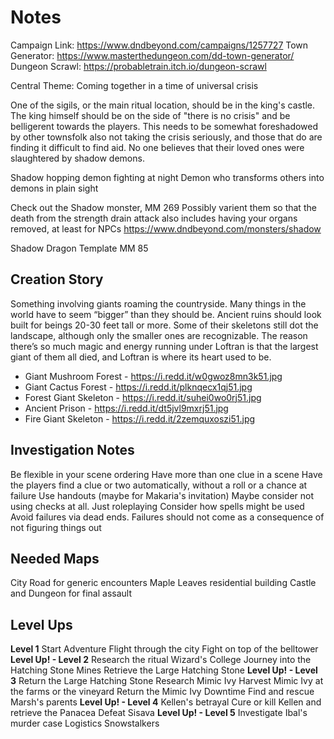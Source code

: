 # Notes
Campaign Link: https://www.dndbeyond.com/campaigns/1257727
Town Generator: https://www.masterthedungeon.com/dd-town-generator/
Dungeon Scrawl: https://probabletrain.itch.io/dungeon-scrawl

Central Theme: Coming together in a time of universal crisis

One of the sigils, or the main ritual location, should be in the king's castle. The king himself should be on the side of "there is no crisis" and be belligerent towards the players. This needs to be somewhat foreshadowed by other townsfolk also not taking the crisis seriously, and those that do are finding it difficult to find aid. No one believes that their loved ones were slaughtered by shadow demons.

Shadow hopping demon fighting at night
Demon who transforms others into demons in plain sight

Check out the Shadow monster, MM 269
Possibly varient them so that the death from the strength drain attack also includes having your organs removed, at least for NPCs
https://www.dndbeyond.com/monsters/shadow

Shadow Dragon Template MM 85  

## Creation Story
Something involving giants roaming the countryside. Many things in the world have to seem “bigger” than they should be. Ancient ruins should look built for beings 20-30 feet tall or more. Some of their skeletons still dot the landscape, although only the smaller ones are recognizable. The reason there’s so much magic and energy running under Loftran is that the largest giant of them all died, and Loftran is where its heart used to be.

- Giant Mushroom Forest - https://i.redd.it/w0gwoz8mn3k51.jpg
- Giant Cactus Forest - https://i.redd.it/plknqecx1qj51.jpg
- Forest Giant Skeleton - https://i.redd.it/suhei0wo0rj51.jpg
- Ancient Prison - https://i.redd.it/dt5jvl9mxrj51.jpg
- Fire Giant Skeleton - https://i.redd.it/2zemquxoszi51.jpg

## Investigation Notes
Be flexible in your scene ordering
Have more than one clue in a scene
Have the players find a clue or two automatically, without a roll or a chance at failure
Use handouts (maybe for Makaria's invitation)
Maybe consider not using checks at all. Just roleplaying
Consider how spells might be used
Avoid failures via dead ends. Failures should not come as a consequence of not figuring things out

## Needed Maps
City Road for generic encounters
Maple Leaves residential building
Castle and Dungeon for final assault

## Level Ups
**Level 1**
Start Adventure
Flight through the city
Fight on top of the belltower
**Level Up! - Level 2**
Research the ritual
Wizard's College
Journey into the Hatching Stone Mines
Retrieve the Large Hatching Stone
**Level Up! - Level 3**
Return the Large Hatching Stone
Research Mimic Ivy
Harvest Mimic Ivy at the farms or the vineyard
Return the Mimic Ivy
Downtime
Find and rescue Marsh's parents
**Level Up! - Level 4**
Kellen's betrayal
Cure or kill Kellen and retrieve the Panacea
Defeat Sisava
**Level Up! - Level 5**
Investigate Ibal's murder case
Logistics
Snowstalkers
